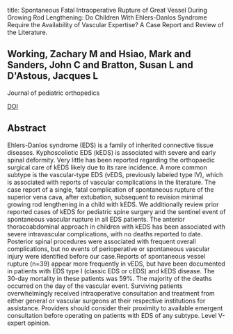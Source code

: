 title: Spontaneous Fatal Intraoperative Rupture of Great Vessel During Growing Rod Lengthening: Do Children With Ehlers-Danlos Syndrome Require the Availability of Vascular Expertise? A Case Report and Review of the Literature.

## Working, Zachary M and Hsiao, Mark and Sanders, John C and Bratton, Susan L and D'Astous, Jacques L
Journal of pediatric orthopedics

<a href="https://doi.org/10.1097/BPO.0000000000000656">DOI</a>

## Abstract
Ehlers-Danlos syndrome (EDS) is a family of inherited connective tissue diseases. Kyphoscoliotic EDS (kEDS) is associated with severe and early spinal deformity. Very little has been reported regarding the orthopaedic surgical care of kEDS likely due to its rare incidence. A more common subtype is the vascular-type EDS (vEDS, previously labeled type IV), which is associated with reports of vascular complications in the literature. The case report of a single, fatal complication of spontaneous rupture of the superior vena cava, after extubation, subsequent to revision minimal growing rod lengthening in a child with kEDS. We additionally review prior reported cases of kEDS for pediatric spine surgery and the sentinel event of spontaneous vascular rupture in all EDS patients. The anterior thoracoabdominal approach in children with kEDS has been associated with severe intravascular complications, with no deaths reported to date. Posterior spinal procedures were associated with frequent overall complications, but no events of perioperative or spontaneous vascular injury were identified before our case.Reports of spontaneous vessel rupture (n=39) appear more frequently in vEDS, but have been documented in patients with EDS type I (classic EDS or cEDS) and kEDS disease. The 30-day mortality in these patients was 59%. The majority of the deaths occurred on the day of the vascular event. Surviving patients overwhelmingly received intraoperative consultation and treatment from either general or vascular surgeons at their respective institutions for assistance. Providers should consider their proximity to available emergent consultation before operating on patients with EDS of any subtype. Level V-expert opinion.

